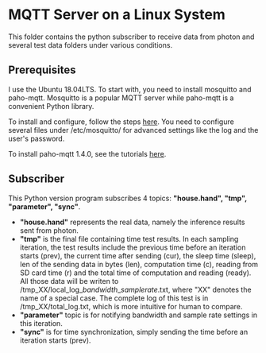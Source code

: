 # MQTT Server on a Linux System
This folder contains the python subscriber to receive data from photon and several test data folders under various conditions.

## Prerequisites
I use the Ubuntu 18.04LTS. To start with, you need to install mosquitto and paho-mqtt. Mosquitto is a popular MQTT server while paho-mqtt is a convenient Python library.

To install and configure, follow the steps [here](https://www.digitalocean.com/community/tutorials/how-to-install-and-secure-the-mosquitto-mqtt-messaging-broker-on-ubuntu-18-04). You need to configure several files under /etc/mosquitto/ for advanced settings like the log and the user's password.

To install paho-mqtt 1.4.0, see the tutorials [here](https://pypi.org/project/paho-mqtt/).

## Subscriber
This Python version program subscribes 4 topics: **"house.hand", "tmp", "parameter", "sync"**.
- **"house.hand"** represents the real data, namely the inference results sent from photon.
- **"tmp"** is the final file containing time test results. In each sampling iteration, the test results include the previous time before an iteration starts (prev), the current time after sending (cur), the sleep time (sleep), len of the sending data in bytes (len), computation time (c), reading from SD card time (r) and the total time of computation and reading (ready). All those data will be writen to /tmp_XX/local_log_$bandwidth$_$sample rate$.txt, where "XX" denotes the name of a special case. The complete log of this test is in /tmp_XX/total_log.txt, which is more intuitive for human to compare.
- **"parameter"** topic is for notifying bandwidth and sample rate settings in this iteration.
- **"sync"** is for time synchronization, simply sending the time before an iteration starts (prev).
